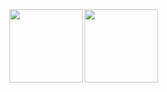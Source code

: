 <a href="https://github.com/tocoteron">
  <img align="left" height="130px" src="https://github-readme-stats.vercel.app/api?username=OAkimasa&count_private=true&show_icons=true&theme=dracula" />
</a>
<a href="https://github.com/tocoteron">
  <img align="left" height="130px" src="https://github-readme-stats.vercel.app/api/top-langs/?username=OAkimasa&layout=compact&theme=dracula" />
</a>